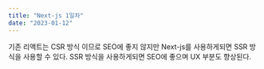 ```yaml
---
title: "Next-js 1일차"
date: "2023-01-12"
---
```


기존 리액트는 CSR 방식 이므로 SEO에 좋지 않지만 Next-js를 사용하게되면 SSR 방식을 사용할 수 있다.
SSR 방식을 사용하게되면 SEO에 좋으며 UX 부분도 향상된다.
